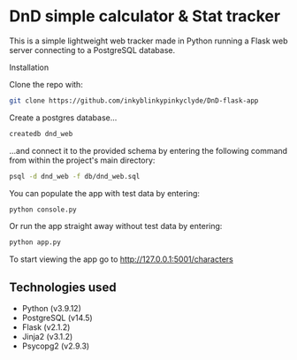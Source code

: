 # DnD simple calculator & Stat tracker


This is a simple lightweight web tracker made in Python running a Flask web server connecting to a PostgreSQL database.

Installation

Clone the repo with:

```bash
git clone https://github.com/inkyblinkypinkyclyde/DnD-flask-app
```

Create a postgres database...

```bash
createdb dnd_web
```

...and connect it to the provided schema by entering the following command from within the project's main directory:

```bash
psql -d dnd_web -f db/dnd_web.sql
```

You can populate the app with test data by entering:

```bash
python console.py
```

Or run the app straight away without test data by entering: 

```bash
python app.py
```

To start viewing the app go to http://127.0.0.1:5001/characters


## Technologies used
* Python (v3.9.12)
* PostgreSQL (v14.5)
* Flask (v2.1.2)
* Jinja2 (v3.1.2)
* Psycopg2 (v2.9.3)